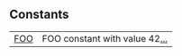 
Constants
 ---
| | |
|:---|:---|
| [FOO](./hello_world-FOO.md) | FOO constant with value 42[...](./hello_world-FOO.md) |
